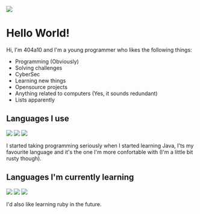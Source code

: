 ![](https://external-content.duckduckgo.com/iu/?u=https%3A%2F%2Fcdn.dribbble.com%2Fusers%2F2344801%2Fscreenshots%2F4774578%2Falphatestersanimation2.gif&f=1&nofb=1)

# Hello World!

Hi, I'm 404a10 and I'm a young programmer who likes the following things:
- Programming (Obviously)
- Solving challenges
- CyberSec
- Learning new things
- Opensource projects
- Anything related to computers (Yes, it sounds redundant)
- Lists apparently

## Languages I use
![](https://img.shields.io/badge/Java-%20-orange)
![](https://img.shields.io/badge/Golang-%20-blue)
![](https://img.shields.io/badge/Python-%20-yellow)

I started taking programming seriously when I started learning Java, I'ts my favourite language and it's the one I'm more confortable with (I'm a little bit rusty though).

## Languages I'm currently learning
![](https://img.shields.io/badge/C-%20-red)
![](https://img.shields.io/badge/JavaScript-%20-f0db4f)
![](https://img.shields.io/badge/BASH-%20-success)

I'd also like learning ruby in the future.
